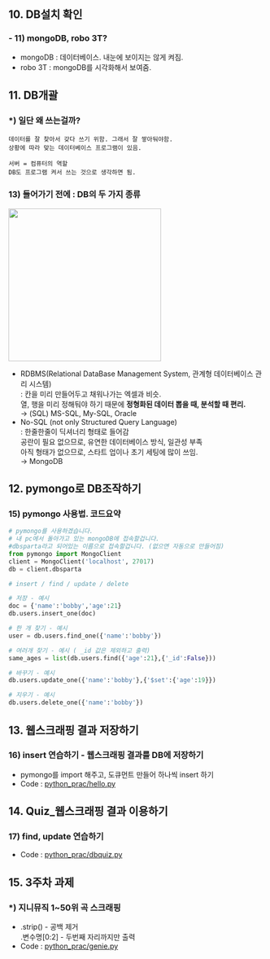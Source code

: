 ## 10. DB설치 확인
### - 11) mongoDB, robo 3T?
- mongoDB : 데이터베이스. 내눈에 보이지는 않게 켜짐.
- robo 3T : mongoDB를 시각화해서 보여줌.

## 11. DB개괄
### *) 일단 왜 쓰는걸까?
```
데이터를 잘 찾아서 갖다 쓰기 위함. 그래서 잘 쌓아둬야함.
상황에 따라 맞는 데이터베이스 프로그램이 있음.

서버 = 컴퓨터의 역할
DB도 프로그램 켜서 쓰는 것으로 생각하면 됨.
```

### 13) 들어가기 전에 : DB의 두 가지 종류
<img src="https://user-images.githubusercontent.com/89369520/130965560-e865eefb-e6e4-4aee-8926-d5e34fc14c0b.png" height="300">

- RDBMS(Relational DataBase Management System, 관계형 데이터베이스 관리 시스템)
<br> : 칸을 미리 만들어두고 채워나가는 엑셀과 비슷.
<br> 열, 행을 미리 정해둬야 하기 때문에 **정형화된 데이터 뽑을 때, 분석할 때 편리.**
<br> → (SQL) MS-SQL, My-SQL, Oracle
- No-SQL (not only Structured Query Language)
<br> : 한줄한줄이 딕셔너리 형태로 들어감
<br> 공란이 필요 없으므로, 유연한 데이터베이스 방식,  일관성 부족
<br> 아직 형태가 없으므로, 스타트 업이나 초기 세팅에 많이 쓰임.
<br> → MongoDB

## 12. pymongo로 DB조작하기
### 15) pymongo 사용법. 코드요약
```python
# pymongo를 사용하겠습니다.
# 내 pc에서 돌아가고 있는 mongoDB에 접속할겁니다.
#dbsparta라고 되어있는 이름으로 접속할겁니다. (없으면 자동으로 만들어짐)
from pymongo import MongoClient
client = MongoClient('localhost', 27017)
db = client.dbsparta

# insert / find / update / delete

# 저장 - 예시
doc = {'name':'bobby','age':21}
db.users.insert_one(doc)

# 한 개 찾기 - 예시
user = db.users.find_one({'name':'bobby'})

# 여러개 찾기 - 예시 ( _id 값은 제외하고 출력)
same_ages = list(db.users.find({'age':21},{'_id':False}))

# 바꾸기 - 예시
db.users.update_one({'name':'bobby'},{'$set':{'age':19}})

# 지우기 - 예시
db.users.delete_one({'name':'bobby'})
```

## 13. 웹스크래핑 결과 저장하기
### 16) insert 연습하기 - 웹스크래핑 결과를 DB에 저장하기
- pymongo를 import 해주고, 도큐먼트 만들어 하나씩 insert 하기
- Code : [python_prac/hello.py](https://github.com/2nchanter/SCC_Beginner_class/blob/main/python_prac/hello.py)

## 14. Quiz_웹스크래핑 결과 이용하기
### 17) find, update 연습하기
- Code : [python_prac/dbquiz.py](https://github.com/2nchanter/SCC_Beginner_class/blob/main/python_prac/dbquiz.py)

## 15. 3주차 과제
### *) 지니뮤직 1~50위 곡 스크래핑
- .strip() - 공백 제거
<br> .변수명[0:2] - 두번째 자리까지만 출력
- Code : [python_prac/genie.py](https://github.com/2nchanter/SCC_Beginner_class/blob/main/python_prac/genie.py)
